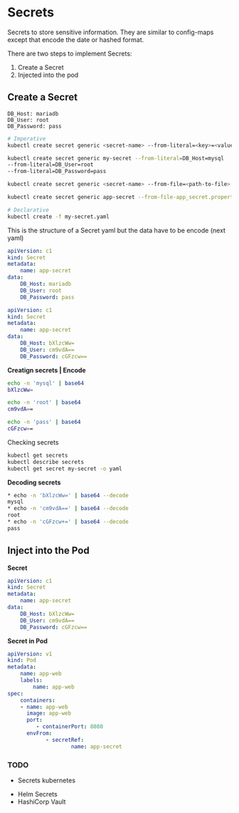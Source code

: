 # Secrets
Secrets to store sensitive information. They are similar to config-maps except that encode the date or hashed format.

There are two steps to implement Secrets:

1. Create a Secret
2. Injected into the pod

## Create a Secret

```console
DB_Host: mariadb
DB_User: root
DB_Password: pass
```

```bash
# Imperative
kubectl create secret generic <secret-name> --from-literal=<key>=<value>

kubectl create secret generic my-secret --from-literal=DB_Host=mysql
--from-literal=DB_User=root
--from-literal=DB_Password=pass

kubectl create secret generic <secret-name> --from-file=<path-to-file>

kubectl create secret generic app-secret --from-file-app_secret.properties
```

```bash
# Declarative
kubectl create -f my-secret.yaml
```
This is the structure of a Secret yaml but the data have to be encode (next yaml)
```yaml
apiVersion: c1
kind: Secret
metadata:
	name: app-secret
data:
    DB_Host: mariadb
    DB_User: root
    DB_Password: pass
```

```yaml
apiVersion: c1
kind: Secret
metadata:
	name: app-secret
data:
    DB_Host: bXlzcWw=
    DB_User: cm9vdA==
    DB_Password: cGFzcw==
```

**Creatign secrets | Encode**

```bash
echo -n 'mysql' | base64
bXlzcWw=
```
```bash
echo -n 'root' | base64
cm9vdA==
```
```bash
echo -n 'pass' | base64
cGFzcw==
```
Checking secrets
```bash
kubectl get secrets
kubectl describe secrets
kubectl get secret my-secret -o yaml
```

**Decoding secrets**

```bash
* echo -n 'bXlzcWw=' | base64 --decode
mysql
* echo -n 'cm9vdA==' | base64 --decode
root
* echo -n 'cGFzcw+=' | base64 --decode
pass
```

## Inject into the Pod

**Secret**
```yaml
apiVersion: c1
kind: Secret
metadata:
	name: app-secret
data:
    DB_Host: bXlzcWw=
    DB_User: cm9vdA==
    DB_Password: cGFzcw==
```
**Secret in Pod**
```yaml
apiVersion: v1
kind: Pod
metadata:
	name: app-web
	labels:
		name: app-web
spec:
	containers:
	- name: app-web
	  image: app-web
	  port:
		 - containerPort: 8080
	  envFrom:
			- secretRef:
					name: app-secret
```

###  TODO
* Secrets kubernetes
- Helm Secrets
- HashiCorp Vault
